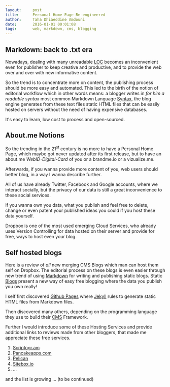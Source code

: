 ```yaml
---
layout:     post
title:      Personal Home Page Re-engineered
author:     Taha Dhiaeddine Amdouni
date:       2016-01-01 00:01:08
tags:       web, markdown, cms, blogging 
---
```


## Markdown: back to .txt era

Nowadays, dealing with many unreadable [LOC](http://en.m.wikipedia.org/wiki/Source_lines_of_code) becomes an inconvenient even for publisher to keep creative and productive, and to provide the web over and over with new informative content.

So the trend is to concentrate more on content, the publishing process should be more easy and automated. This led to the birth of the notion of editorial workflow which in other words means: a blogger writes in _for him a readable syntax_ most common Markdown Language [Syntax](http://daringfireball.net/projects/markdown/syntax), the blog engine generates from these text files static HTML files that can be easily hosted on servers without the need of having expensive databases.

It's easy to learn, low cost to process and open-sourced.


## About.me Notions

So the trending in the 21<sup>st</sup> century is no more to have a Personal Home Page, which maybe got never updated after its first release, but to have an about.me *WebID-Digital-Card* of you or a brandme.io or a vizualize.me.

Afterwards, if  you wanna provide more content of you, web users should better blog, in a way I wanna describe further.

All of us have already Twitter, Facebook and Google accounts, where we interact socially, but the privacy of our data is still a great inconvenience to these social services.

If you wanna own you data, what you publish and feel free to delete, change or even patent your published ideas you could if you host these data yourself.

Dropbox is one of the most used emerging Cloud Services, who already uses Version Controlling for data hosted on their server and provide for free, ways to host even your blog.

## Self hosted blogs

Here is a review of *all* new merging CMS Blogs which man can host them self on Dropbox.
The editorial process on these blogs is even easier through new trend of using [Markdown](http://en.m.wikipedia.org/wiki/Markdown) for writing and publishing static blogs.
Static [Blogs](http://en.m.wikipedia.org/wiki/Blog) present a new way of easy free blogging where the data you publish you own really!

I self first discovered [Github Pages](https://pages.github.com/) where [Jekyll](http://jekyllrb.com/docs/github-pages/) rules to generate static HTML files from Markdown files.

Then discovered many others, depending on the programming language they use to build their [CMS](http://de.m.wikipedia.org/wiki/Content-Management-System) Framework.

Further I would introduce some of these Hosting Services and provide additional links to reviews made from other bloggers, that made me appreciate these free services.

1. [Scriptogr.am](http://scriptogr.am/tdamdouni)
2. [Pancakeapps.com](http://tdamdouni.pancakeapps.com)
3. [Pelican](ToDo)
4. [Sitebox.io](https://www.sitebox.io/sites/tdamdouni)
5.  …

and the list is growing … (to be continued)